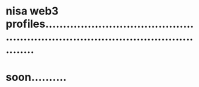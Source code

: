 # nisa web3 profiles.......................................................................................................
# soon..........
